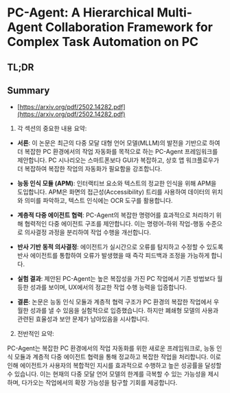 # PC-Agent: A Hierarchical Multi-Agent Collaboration Framework for Complex Task Automation on PC
## TL;DR
## Summary
- [https://arxiv.org/pdf/2502.14282.pdf](https://arxiv.org/pdf/2502.14282.pdf)

1. 각 섹션의 중요한 내용 요약:

- **서론**:
  이 논문은 최근의 다중 모달 대형 언어 모델(MLLM)의 발전을 기반으로 하여 더 복잡한 PC 환경에서의 작업 자동화를 목적으로 하는 PC-Agent 프레임워크를 제안합니다. PC 시나리오는 스마트폰보다 GUI가 복잡하고, 상호 앱 워크플로우가 더 복잡하여 복잡한 작업의 자동화가 필요함을 강조합니다.

- **능동 인식 모듈 (APM)**:
  인터랙티브 요소와 텍스트의 정교한 인식을 위해 APM을 도입합니다. APM은 화면의 접근성(Accessibility) 트리를 사용하여 데이터의 위치와 의미를 파악하고, 텍스트 인식에는 OCR 도구를 활용합니다.

- **계층적 다중 에이전트 협력**:
  PC-Agent의 복잡한 명령어를 효과적으로 처리하기 위해 협력적인 다중 에이전트 구조를 제안합니다. 이는 명령어-하위 작업-행동 수준으로 의사결정 과정을 분리하여 작업 수행을 개선합니다.

- **반사 기반 동적 의사결정**:
  에이전트가 실시간으로 오류를 탐지하고 수정할 수 있도록 반사 에이전트를 통합하여 오류가 발생했을 때 즉각 피드백과 조정을 가능하게 합니다.

- **실험 결과**:
  제안된 PC-Agent는 높은 복잡성을 가진 PC 작업에서 기존 방법보다 월등한 성과를 보이며, UX에서의 정교한 작업 수행 능력을 입증합니다.

- **결론**:
  논문은 능동 인식 모듈과 계층적 협력 구조가 PC 환경의 복잡한 작업에서 우월한 성과를 낼 수 있음을 실험적으로 입증했습니다. 하지만 폐쇄형 모델의 사용과 관련된 효율성과 보안 문제가 남아있음을 시사합니다.

2. 전반적인 요약:

PC-Agent는 복잡한 PC 환경에서의 작업 자동화를 위한 새로운 프레임워크로, 능동 인식 모듈과 계층적 다중 에이전트 협력을 통해 정교하고 복잡한 작업을 처리합니다. 이로 인해 에이전트가 사용자의 복합적인 지시를 효과적으로 수행하고 높은 성공률을 달성할 수 있습니다. 이는 현재의 다중 모달 언어 모델의 한계를 극복할 수 있는 가능성을 제시하며, 다가오는 작업에서의 확장 가능성을 탐구할 기회를 제공합니다.